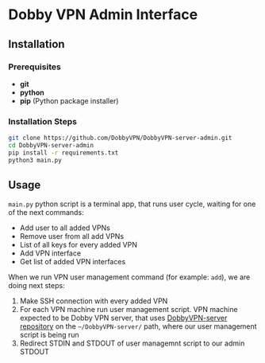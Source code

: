 # Dobby VPN Admin Interface

## Installation

### Prerequisites

- **git**
- **python**
- **pip** (Python package installer)

### Installation Steps

```bash
git clone https://github.com/DobbyVPN/DobbyVPN-server-admin.git
cd DobbyVPN-server-admin
pip install -r requirements.txt
python3 main.py
```

## Usage

`main.py` python script is a terminal app, that runs user cycle, waiting for one of the next commands:

* Add user to all added VPNs
* Remove user from all add VPNs
* List of all keys for every added VPN
* Add VPN interface
* Get list of added VPN interfaces

When we run VPN user management command (for example: `add`), we are doing next steps:
1. Make SSH connection with every added VPN
1. For each VPN machine run user management script. VPN machine expected to be Dobby VPN server, that uses [DobbyVPN-server repository](https://github.com/DobbyVPN/DobbyVPN-server) on the `~/DobbyVPN-server/` path, where our user management script is being run
1. Redirect STDIN and STDOUT of user managemnt script to our admin STDOUT
